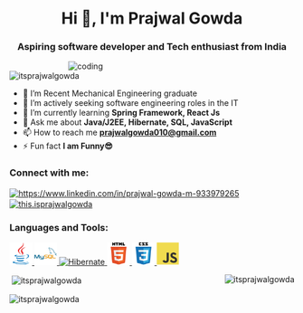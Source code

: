 <h1 align="center">Hi 👋, I'm Prajwal Gowda</h1>
<h3 align="center">Aspiring software developer and Tech enthusiast from India</h3>

<img align="right" alt="coding" width="400" src="https://camo.githubusercontent.com/9792d43627b178fd4a45bcabb3647d7b34a62d64baf96a19abf6ea19d5cea8dd/68747470733a2f2f63646e2e6472696262626c652e636f6d2f75736572732f313138373833362f73637265656e73686f74732f363533393432392f70726f6772616d65722e676966">

<p align="left"> <img src="https://komarev.com/ghpvc/?username=itsprajwalgowda&label=Profile%20views&color=0e75b6&style=flat" alt="itsprajwalgowda" /> </p>

- 🔭 I’m Recent Mechanical Engineering graduate 
- 🤝 I’m actively seeking software engineering roles in the IT
- 🌱 I’m currently learning **Spring Framework, React Js**
- 💬 Ask me about **Java/J2EE, Hibernate, SQL, JavaScript**
- 📫 How to reach me **prajwalgowda010@gmail.com**
- ⚡ Fun fact **I am Funny😎**

<h3 align="left">Connect with me:</h3>
<p align="left">
<a href="https://linkedin.com/in/https://www.linkedin.com/in/prajwal-gowda-m-933979265" target="blank"><img align="center" src="https://raw.githubusercontent.com/rahuldkjain/github-profile-readme-generator/master/src/images/icons/Social/linked-in-alt.svg" alt="https://www.linkedin.com/in/prajwal-gowda-m-933979265" height="30" width="40" /></a>
<a href="https://instagram.com/this.isprajwalgowda" target="blank"><img align="center" src="https://raw.githubusercontent.com/rahuldkjain/github-profile-readme-generator/master/src/images/icons/Social/instagram.svg" alt="this.isprajwalgowda" height="30" width="40" /></a>
</p>

<h3 align="left">Languages and Tools:</h3>
<p align="left"> 
  <a href="https://www.java.com" target="_blank" rel="noreferrer"> 
    <img src="https://raw.githubusercontent.com/devicons/devicon/master/icons/java/java-original.svg" alt="java" width="40" height="40"/> </a>
    <a href="https://www.mysql.com/" target="_blank" rel="noreferrer"> <img src="https://raw.githubusercontent.com/devicons/devicon/master/icons/mysql/mysql-original-wordmark.svg" alt="mysql" width="40" height="40"/> </a>
   <a href target="_blank" rel="noreferrer"> <img src="https://www.javatpoint.com/images/hibernate/hibernate2.png" alt="Hibernate" width="40" height="40"/> </a> 
   <a href="https://www.w3.org/html/" target="_blank" rel="noreferrer"> <img src="https://raw.githubusercontent.com/devicons/devicon/master/icons/html5/html5-original-wordmark.svg" alt="html5" width="40" height="40"/> </a>
  <a href="https://www.w3schools.com/css/" target="_blank" rel="noreferrer"> 
  <img src="https://raw.githubusercontent.com/devicons/devicon/master/icons/css3/css3-original-wordmark.svg" alt="css3" width="40" height="40"/> </a> 
    <a href="https://developer.mozilla.org/en-US/docs/Web/JavaScript" target="_blank" rel="noreferrer"> 
      <img src="https://raw.githubusercontent.com/devicons/devicon/master/icons/javascript/javascript-original.svg" alt="javascript" width="40" height="40"/> </a>  
</p>
<p><img align="right" src="https://github-readme-stats.vercel.app/api/top-langs?username=itsprajwalgowda&show_icons=true&locale=en&layout=compact" alt="itsprajwalgowda" /></p>
<p>&nbsp;<img align="center" src="https://github-readme-stats.vercel.app/api?username=itsprajwalgowda&show_icons=true&locale=en" alt="itsprajwalgowda" /></p>

<p><img align="center" src="https://github-readme-streak-stats.herokuapp.com/?user=itsprajwalgowda&" alt="itsprajwalgowda" /></p>
